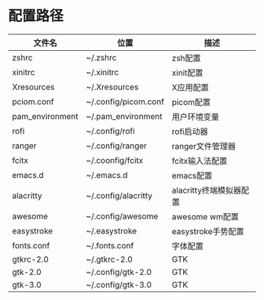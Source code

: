 # 配置路径
| 文件名          | 位置                 | 描述                    |
| --------------- | -------------------- | ----------------------- |
| zshrc           | ~/.zshrc             | zsh配置                 |
| xinitrc         | ~/.xinitrc           | xinit配置               |
| Xresources      | ~/.Xresources        | X应用配置               |
| pciom.conf      | ~/.config/picom.conf | picom配置               |
| pam_environment | ~/.pam_environment   | 用户环境变量            |
| rofi            | ~/.config/rofi       | rofi启动器              |
| ranger          | ~/.config/ranger     | ranger文件管理器        |
| fcitx           | ~/.coonfig/fcitx     | fcitx输入法配置         |
| emacs.d         | ~/.emacs.d           | emacs配置               |
| alacritty       | ~/.config/alacritty  | alacritty终端模拟器配置 |
| awesome         | ~/.config/awesome    | awesome wm配置          |
| easystroke      | ~/.easystroke        | easystroke手势配置      |
| fonts.conf      | ~/.fonts.conf        | 字体配置                |
| gtkrc-2.0       | ~/.gtkrc-2.0         | GTK                     |
| gtk-2.0         | ~/.config/gtk-2.0    | GTK                     |
| gtk-3.0         | ~/.config/gtk-3.0    | GTK                     |